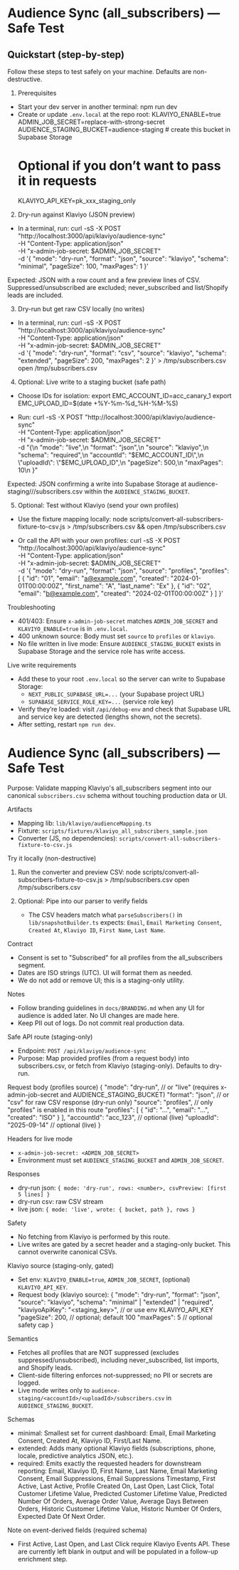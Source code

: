 # Audience Sync (all_subscribers) — Safe Test

## Quickstart (step-by-step)

Follow these steps to test safely on your machine. Defaults are non-destructive.

1) Prerequisites
- Start your dev server in another terminal: npm run dev
- Create or update `.env.local` at the repo root:
   KLAVIYO_ENABLE=true
   ADMIN_JOB_SECRET=replace-with-strong-secret
   AUDIENCE_STAGING_BUCKET=audience-staging           # create this bucket in Supabase Storage
   # Optional if you don’t want to pass it in requests
   KLAVIYO_API_KEY=pk_xxx_staging_only

2) Dry-run against Klaviyo (JSON preview)
- In a terminal, run:
   curl -sS -X POST "http://localhost:3000/api/klaviyo/audience-sync" \
      -H "Content-Type: application/json" \
      -H "x-admin-job-secret: $ADMIN_JOB_SECRET" \
      -d '{
         "mode": "dry-run",
         "format": "json",
         "source": "klaviyo",
         "schema": "minimal",
         "pageSize": 100,
         "maxPages": 1
      }'

Expected: JSON with a row count and a few preview lines of CSV. Suppressed/unsubscribed are excluded; never_subscribed and list/Shopify leads are included.

3) Dry-run but get raw CSV locally (no writes)
- In a terminal, run:
   curl -sS -X POST "http://localhost:3000/api/klaviyo/audience-sync" \
      -H "Content-Type: application/json" \
      -H "x-admin-job-secret: $ADMIN_JOB_SECRET" \
      -d '{
         "mode": "dry-run",
         "format": "csv",
         "source": "klaviyo",
         "schema": "extended",
         "pageSize": 200,
         "maxPages": 2
      }' > /tmp/subscribers.csv
   open /tmp/subscribers.csv

4) Optional: Live write to a staging bucket (safe path)
- Choose IDs for isolation:
   export EMC_ACCOUNT_ID=acc_canary_1
   export EMC_UPLOAD_ID=$(date +%Y-%m-%d_%H-%M-%S)

- Run:
   curl -sS -X POST "http://localhost:3000/api/klaviyo/audience-sync" \
      -H "Content-Type: application/json" \
      -H "x-admin-job-secret: $ADMIN_JOB_SECRET" \
   -d "{\n      \"mode\": \"live\",\n      \"format\": \"json\",\n      \"source\": \"klaviyo\",\n      \"schema\": \"required\",\n      \"accountId\": \"$EMC_ACCOUNT_ID\",\n      \"uploadId\": \"$EMC_UPLOAD_ID\",\n      \"pageSize\": 500,\n      \"maxPages\": 10\n    }"

Expected: JSON confirming a write into Supabase Storage at
audience-staging/<accountId>/<uploadId>/subscribers.csv within the `AUDIENCE_STAGING_BUCKET`.

5) Optional: Test without Klaviyo (send your own profiles)
- Use the fixture mapping locally:
   node scripts/convert-all-subscribers-fixture-to-csv.js > /tmp/subscribers.csv && open /tmp/subscribers.csv

- Or call the API with your own profiles:
   curl -sS -X POST "http://localhost:3000/api/klaviyo/audience-sync" \
      -H "Content-Type: application/json" \
      -H "x-admin-job-secret: $ADMIN_JOB_SECRET" \
      -d '{
         "mode": "dry-run",
         "format": "json",
         "source": "profiles",
         "profiles": [
            { "id": "01", "email": "a@example.com", "created": "2024-01-01T00:00:00Z", "first_name": "A", "last_name": "Ex" },
            { "id": "02", "email": "b@example.com", "created": "2024-02-01T00:00:00Z" }
         ]
      }'

Troubleshooting
- 401/403: Ensure `x-admin-job-secret` matches `ADMIN_JOB_SECRET` and `KLAVIYO_ENABLE=true` is in `.env.local`.
- 400 unknown source: Body must set `source` to `profiles` or `klaviyo`.
- No file written in live mode: Ensure `AUDIENCE_STAGING_BUCKET` exists in Supabase Storage and the service role has write access.

Live write requirements
- Add these to your root `.env.local` so the server can write to Supabase Storage:
   - `NEXT_PUBLIC_SUPABASE_URL=...` (your Supabase project URL)
   - `SUPABASE_SERVICE_ROLE_KEY=...` (service role key)
- Verify they’re loaded: visit `/api/debug-env` and check that Supabase URL and service key are detected (lengths shown, not the secrets).
- After setting, restart `npm run dev`.

# Audience Sync (all_subscribers) — Safe Test

Purpose: Validate mapping Klaviyo's all_subscribers segment into our canonical `subscribers.csv` schema without touching production data or UI.

Artifacts
- Mapping lib: `lib/klaviyo/audienceMapping.ts`
- Fixture: `scripts/fixtures/klaviyo_all_subscribers_sample.json`
- Converter (JS, no dependencies): `scripts/convert-all-subscribers-fixture-to-csv.js`

Try it locally (non-destructive)
1. Run the converter and preview CSV:
   node scripts/convert-all-subscribers-fixture-to-csv.js > /tmp/subscribers.csv
   open /tmp/subscribers.csv

2. Optional: Pipe into our parser to verify fields
   - The CSV headers match what `parseSubscribers()` in `lib/snapshotBuilder.ts` expects: `Email`, `Email Marketing Consent`, `Created At`, `Klaviyo ID`, `First Name`, `Last Name`.

Contract
- Consent is set to "Subscribed" for all profiles from the all_subscribers segment.
- Dates are ISO strings (UTC). UI will format them as needed.
- We do not add or remove UI; this is a staging-only utility.

Notes
- Follow branding guidelines in `docs/BRANDING.md` when any UI for audience is added later. No UI changes are made here.
- Keep PII out of logs. Do not commit real production data.

Safe API route (staging-only)
- Endpoint: `POST /api/klaviyo/audience-sync`
- Purpose: Map provided profiles (from a request body) into subscribers.csv, or fetch from Klaviyo (staging-only). Defaults to dry-run.

Request body (profiles source)
{
   "mode": "dry-run",               // or "live" (requires x-admin-job-secret and AUDIENCE_STAGING_BUCKET)
   "format": "json",                // or "csv" for raw CSV response (dry-run only)
   "source": "profiles",            // only "profiles" is enabled in this route
   "profiles": [ { "id": "...", "email": "...", "created": "ISO" } ],
   "accountId": "acc_123",          // optional (live)
   "uploadId": "2025-09-14"         // optional (live)
}

Headers for live mode
- `x-admin-job-secret: <ADMIN_JOB_SECRET>`
- Environment must set `AUDIENCE_STAGING_BUCKET` and `ADMIN_JOB_SECRET`.

Responses
- dry-run json: `{ mode: 'dry-run', rows: <number>, csvPreview: [first 5 lines] }`
- dry-run csv: raw CSV stream
- live json: `{ mode: 'live', wrote: { bucket, path }, rows }`

Safety
- No fetching from Klaviyo is performed by this route.
- Live writes are gated by a secret header and a staging-only bucket. This cannot overwrite canonical CSVs.

Klaviyo source (staging-only, gated)
- Set env: `KLAVIYO_ENABLE=true`, `ADMIN_JOB_SECRET`, (optional) `KLAVIYO_API_KEY`.
- Request body (klaviyo source):
{
   "mode": "dry-run",
   "format": "json",
   "source": "klaviyo",
   "schema": "minimal" | "extended" | "required",
   "klaviyoApiKey": "<staging_key>",   // or use env KLAVIYO_API_KEY
   "pageSize": 200,                     // optional; default 100
   "maxPages": 5                        // optional safety cap
}

Semantics
- Fetches all profiles that are NOT suppressed (excludes suppressed/unsubscribed), including never_subscribed, list imports, and Shopify leads.
- Client-side filtering enforces not-suppressed; no PII or secrets are logged.
- Live mode writes only to `audience-staging/<accountId>/<uploadId>/subscribers.csv` in `AUDIENCE_STAGING_BUCKET`.

Schemas
- minimal: Smallest set for current dashboard: Email, Email Marketing Consent, Created At, Klaviyo ID, First/Last Name.
- extended: Adds many optional Klaviyo fields (subscriptions, phone, locale, predictive analytics JSON, etc.).
- required: Emits exactly the requested headers for downstream reporting:
   Email, Klaviyo ID, First Name, Last Name, Email Marketing Consent, Email Suppressions, Email Suppressions Timestamp, First Active, Last Active, Profile Created On, Last Open, Last Click, Total Customer Lifetime Value, Predicted Customer Lifetime Value, Predicted Number Of Orders, Average Order Value, Average Days Between Orders, Historic Customer Lifetime Value, Historic Number Of Orders, Expected Date Of Next Order.

Note on event-derived fields (required schema)
- First Active, Last Open, and Last Click require Klaviyo Events API. These are currently left blank in output and will be populated in a follow-up enrichment step.
